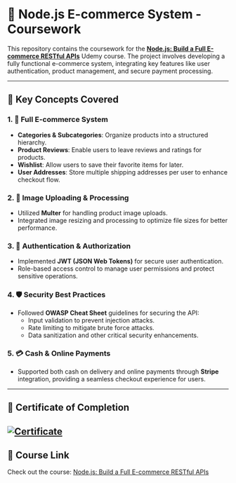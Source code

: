 ﻿# 🛒 Node.js E-commerce System - Coursework

This repository contains the coursework for the **[Node.js: Build a Full E-commerce RESTful APIs](https://www.udemy.com/course/nodejs-build-a-full-e-commerce-restful-apis/)** Udemy course. The project involves developing a fully functional e-commerce system, integrating key features like user authentication, product management, and secure payment processing.

---

## 🚀 Key Concepts Covered

### 1. 🏬 Full E-commerce System

- **Categories & Subcategories**: Organize products into a structured hierarchy.
- **Product Reviews**: Enable users to leave reviews and ratings for products.
- **Wishlist**: Allow users to save their favorite items for later.
- **User Addresses**: Store multiple shipping addresses per user to enhance checkout flow.

### 2. 📸 Image Uploading & Processing

- Utilized **Multer** for handling product image uploads.
- Integrated image resizing and processing to optimize file sizes for better performance.

### 3. 🔐 Authentication & Authorization

- Implemented **JWT (JSON Web Tokens)** for secure user authentication.
- Role-based access control to manage user permissions and protect sensitive operations.

### 4. 🛡️ Security Best Practices

- Followed **OWASP Cheat Sheet** guidelines for securing the API:
  - Input validation to prevent injection attacks.
  - Rate limiting to mitigate brute force attacks.
  - Data sanitization and other critical security enhancements.

### 5. 💳 Cash & Online Payments

- Supported both cash on delivery and online payments through **Stripe** integration, providing a seamless checkout experience for users.

---

## 🏅 Certificate of Completion

[![Certificate](https://drive.google.com/uc?id=1ziWiQ3WYCMUmlbTAfEmdGUv5GkB9KyZ8)](https://drive.google.com/file/d/1ziWiQ3WYCMUmlbTAfEmdGUv5GkB9KyZ8/view?usp=drive_link)
---

## 🔗 Course Link

Check out the course: [Node.js: Build a Full E-commerce RESTful APIs](https://www.udemy.com/course/nodejs-build-a-full-e-commerce-restful-apis/)

